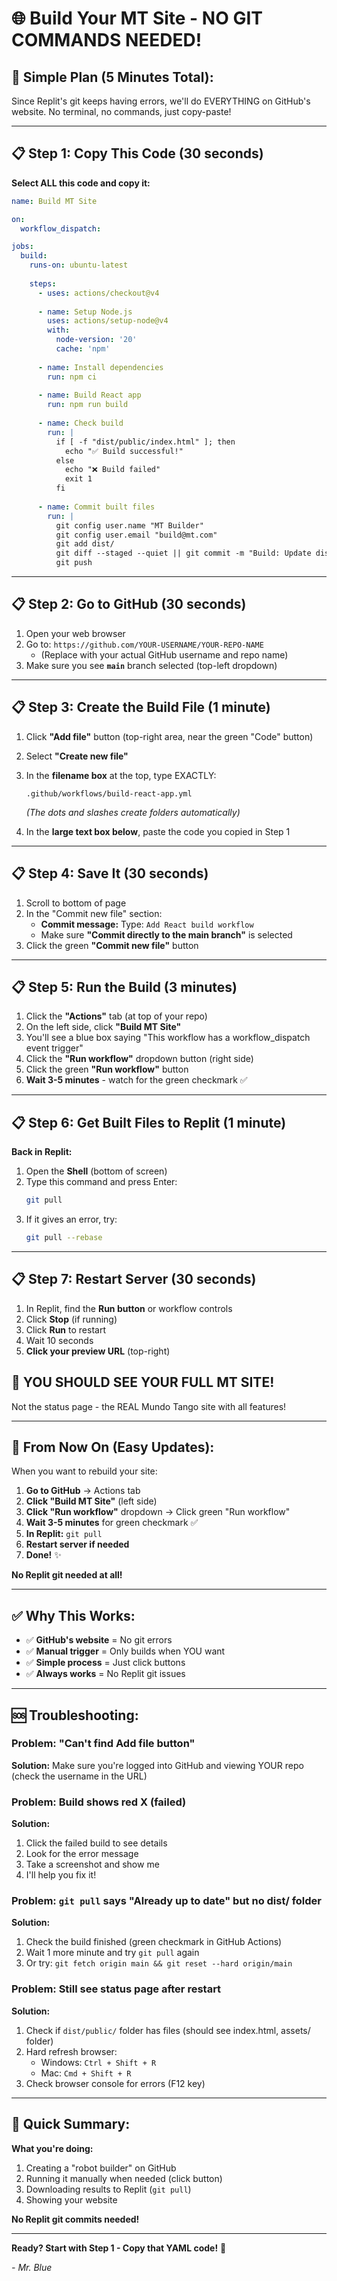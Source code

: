 # 🌐 **Build Your MT Site - NO GIT COMMANDS NEEDED!**

## 🎯 **Simple Plan (5 Minutes Total):**

Since Replit's git keeps having errors, we'll do EVERYTHING on GitHub's website. No terminal, no commands, just copy-paste!

---

## 📋 **Step 1: Copy This Code** (30 seconds)

**Select ALL this code and copy it:**

```yaml
name: Build MT Site

on:
  workflow_dispatch:

jobs:
  build:
    runs-on: ubuntu-latest
    
    steps:
      - uses: actions/checkout@v4
      
      - name: Setup Node.js
        uses: actions/setup-node@v4
        with:
          node-version: '20'
          cache: 'npm'
      
      - name: Install dependencies
        run: npm ci
      
      - name: Build React app
        run: npm run build
      
      - name: Check build
        run: |
          if [ -f "dist/public/index.html" ]; then
            echo "✅ Build successful!"
          else
            echo "❌ Build failed"
            exit 1
          fi
      
      - name: Commit built files
        run: |
          git config user.name "MT Builder"
          git config user.email "build@mt.com"
          git add dist/
          git diff --staged --quiet || git commit -m "Build: Update dist/"
          git push
```

---

## 📋 **Step 2: Go to GitHub** (30 seconds)

1. Open your web browser
2. Go to: `https://github.com/YOUR-USERNAME/YOUR-REPO-NAME`
   - (Replace with your actual GitHub username and repo name)
3. Make sure you see **`main`** branch selected (top-left dropdown)

---

## 📋 **Step 3: Create the Build File** (1 minute)

1. Click **"Add file"** button (top-right area, near the green "Code" button)
2. Select **"Create new file"**
3. In the **filename box** at the top, type EXACTLY:
   ```
   .github/workflows/build-react-app.yml
   ```
   *(The dots and slashes create folders automatically)*

4. In the **large text box below**, paste the code you copied in Step 1

---

## 📋 **Step 4: Save It** (30 seconds)

1. Scroll to bottom of page
2. In the "Commit new file" section:
   - **Commit message:** Type: `Add React build workflow`
   - Make sure **"Commit directly to the main branch"** is selected
3. Click the green **"Commit new file"** button

---

## 📋 **Step 5: Run the Build** (3 minutes)

1. Click the **"Actions"** tab (at top of your repo)
2. On the left side, click **"Build MT Site"**
3. You'll see a blue box saying "This workflow has a workflow_dispatch event trigger"
4. Click the **"Run workflow"** dropdown button (right side)
5. Click the green **"Run workflow"** button
6. **Wait 3-5 minutes** - watch for the green checkmark ✅

---

## 📋 **Step 6: Get Built Files to Replit** (1 minute)

**Back in Replit:**

1. Open the **Shell** (bottom of screen)
2. Type this command and press Enter:
   ```bash
   git pull
   ```
3. If it gives an error, try:
   ```bash
   git pull --rebase
   ```

---

## 📋 **Step 7: Restart Server** (30 seconds)

1. In Replit, find the **Run button** or workflow controls
2. Click **Stop** (if running)
3. Click **Run** to restart
4. Wait 10 seconds
5. **Click your preview URL** (top-right)

## 🎉 **YOU SHOULD SEE YOUR FULL MT SITE!**

Not the status page - the REAL Mundo Tango site with all features!

---

## 🔄 **From Now On (Easy Updates):**

When you want to rebuild your site:

1. **Go to GitHub** → Actions tab
2. **Click "Build MT Site"** (left side)
3. **Click "Run workflow"** dropdown → Click green "Run workflow"
4. **Wait 3-5 minutes** for green checkmark ✅
5. **In Replit:** `git pull`
6. **Restart server if needed**
7. **Done!** ✨

**No Replit git needed at all!**

---

## ✅ **Why This Works:**

- ✅ **GitHub's website** = No git errors
- ✅ **Manual trigger** = Only builds when YOU want
- ✅ **Simple process** = Just click buttons
- ✅ **Always works** = No Replit git issues

---

## 🆘 **Troubleshooting:**

### Problem: "Can't find Add file button"
**Solution:** Make sure you're logged into GitHub and viewing YOUR repo (check the username in the URL)

### Problem: Build shows red X (failed)
**Solution:** 
1. Click the failed build to see details
2. Look for the error message
3. Take a screenshot and show me
4. I'll help you fix it!

### Problem: `git pull` says "Already up to date" but no dist/ folder
**Solution:**
1. Check the build finished (green checkmark in GitHub Actions)
2. Wait 1 more minute and try `git pull` again
3. Or try: `git fetch origin main && git reset --hard origin/main`

### Problem: Still see status page after restart
**Solution:**
1. Check if `dist/public/` folder has files (should see index.html, assets/ folder)
2. Hard refresh browser: 
   - Windows: `Ctrl + Shift + R`
   - Mac: `Cmd + Shift + R`
3. Check browser console for errors (F12 key)

---

## 🎯 **Quick Summary:**

**What you're doing:**
1. Creating a "robot builder" on GitHub
2. Running it manually when needed (click button)
3. Downloading results to Replit (`git pull`)
4. Showing your website

**No Replit git commits needed!**

---

**Ready? Start with Step 1 - Copy that YAML code!** 🚀

*- Mr. Blue*

